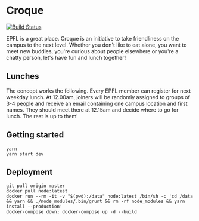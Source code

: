 # Croque

[![Build Status](https://travis-ci.org/zifeo/Croque.svg?branch=master)](https://travis-ci.org/zifeo/Croque)

EPFL is a great place. Croque is an initiative to take friendliness on the campus to the next level. Whether you don't like to eat alone, you want to meet new buddies, you're curious about people elsewhere or you're a chatty person, let's have fun and lunch together!

## Lunches

The concept works the following. Every EPFL member can register for next weekday lunch. At 12.00am, joiners will be randomly assigned to groups of 3-4 people and receive an email containing one campus location and first names. They should meet there at 12.15am and decide where to go for lunch. The rest is up to them!

## Getting started

```shell
yarn
yarn start dev
```

## Deployment 

```shell
git pull origin master
docker pull node:latest
docker run --rm -it -v "$(pwd):/data" node:latest /bin/sh -c 'cd /data && yarn && ./node_modules/.bin/grunt && rm -rf node_modules && yarn install --production'
docker-compose down; docker-compose up -d --build
```
